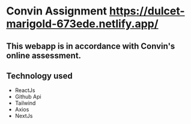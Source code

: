 ﻿# Convin Assignment  https://dulcet-marigold-673ede.netlify.app/
## This webapp is in accordance with Convin's online assessment.



## Technology used
* ReactJs
* Github Api
* Tailwind
* Axios
* NextJs
